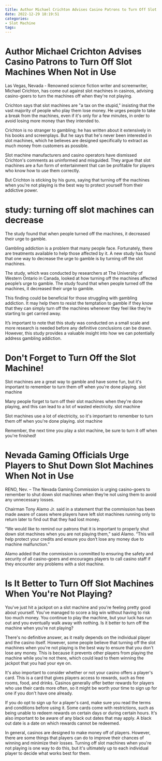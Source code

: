 ```yaml
---
title: Author Michael Crichton Advises Casino Patrons to Turn Off Slot Machines When Not in Use
date: 2022-12-29 18:19:51
categories:
- Slot Machine
tags:
---
```



#  Author Michael Crichton Advises Casino Patrons to Turn Off Slot Machines When Not in Use

Las Vegas, Nevada - Renowned science fiction writer and screenwriter, Michael Crichton, has come out against slot machines in casinos, advising casino-goers to turn the machines off when they're not playing.

Crichton says that slot machines are "a tax on the stupid," insisting that the vast majority of people who play them lose money. He urges people to take a break from the machines, even if it's only for a few minutes, in order to avoid losing more money than they intended to.

Crichton is no stranger to gambling; he has written about it extensively in his books and screenplays. But he says that he's never been interested in slot machines, which he believes are designed specifically to extract as much money from customers as possible.

Slot machine manufacturers and casino operators have dismissed Crichton's comments as uninformed and misguided. They argue that slot machines are a fun form of entertainment that can be profitable for players who know how to use them correctly.

But Crichton is sticking by his guns, saying that turning off the machines when you're not playing is the best way to protect yourself from their addictive power.

#  study: turning off slot machines can decrease

The study found that when people turned off the machines, it decreased their urge to gamble.

Gambling addiction is a problem that many people face. Fortunately, there are treatments available to help those affected by it. A new study has found that one way to decrease the urge to gamble is by turning off the slot machines.

The study, which was conducted by researchers at The University of Western Ontario in Canada, looked at how turning off the machines affected people’s urge to gamble. The study found that when people turned off the machines, it decreased their urge to gamble.

This finding could be beneficial for those struggling with gambling addiction. It may help them to resist the temptation to gamble if they know that they can simply turn off the machines whenever they feel like they’re starting to get carried away.

It’s important to note that this study was conducted on a small scale and more research is needed before any definitive conclusions can be drawn. However, this study provides a valuable insight into how we can potentially address gambling addiction.

#  Don't Forget to Turn Off the Slot Machine!

Slot machines are a great way to gamble and have some fun, but it's important to remember to turn them off when you're done playing. slot machine

Many people forget to turn off their slot machines when they're done playing, and this can lead to a lot of wasted electricity. slot machine

Slot machines use a lot of electricity, so it's important to remember to turn them off when you're done playing. slot machine

Remember, the next time you play a slot machine, be sure to turn it off when you're finished!

#  Nevada Gaming Officials Urge Players to Shut Down Slot Machines When Not in Use

RENO, Nev. – The Nevada Gaming Commission is urging casino-goers to remember to shut down slot machines when they’re not using them to avoid any unnecessary losses.

Chairman Tony Alamo Jr. said in a statement that the commission has been made aware of cases where players have left slot machines running only to return later to find out that they had lost money.

“We would like to remind our patrons that it is important to properly shut down slot machines when you are not playing them,” said Alamo. “This will help protect your credits and ensure you don’t lose any money due to machine malfunction.”

Alamo added that the commission is committed to ensuring the safety and security of all casino-goers and encourages players to call casino staff if they encounter any problems with a slot machine.

#  Is It Better to Turn Off Slot Machines When You're Not Playing?

You've just hit a jackpot on a slot machine and you're feeling pretty good about yourself. You've managed to score a big win without having to risk too much money. You continue to play the machine, but your luck has run out and you eventually walk away with nothing. Is it better to turn off the machine when you're not playing?

There's no definitive answer, as it really depends on the individual player and the casino itself. However, some people believe that turning off the slot machines when you're not playing is the best way to ensure that you don't lose any money. This is because it prevents other players from playing the machine while you're not there, which could lead to them winning the jackpot that you had your eye on.

It's also important to consider whether or not your casino offers a player's card. This is a card that gives players access to rewards, such as free rooms, food, and drinks. Casinos generally offer better rewards for players who use their cards more often, so it might be worth your time to sign up for one if you don't have one already.

If you do opt to sign up for a player's card, make sure you read the terms and conditions before using it. Some cards come with restrictions, such as being unable to redeem rewards on certain days or during certain hours. It's also important to be aware of any black out dates that may apply. A black out date is a date on which rewards cannot be redeemed.

In general, casinos are designed to make money off of players. However, there are some things that players can do to improve their chances of winning and minimize their losses. Turning off slot machines when you're not playing is one way to do this, but it's ultimately up to each individual player to decide what works best for them.